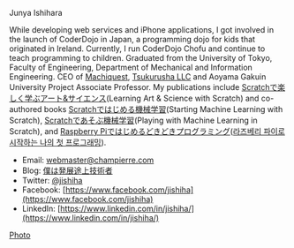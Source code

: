 Junya Ishihara

While developing web services and iPhone applications, I got involved in the launch of CoderDojo in Japan, a programming dojo for kids that originated in Ireland. Currently, I run CoderDojo Chofu and continue to teach programming to children. Graduated from the University of Tokyo, Faculty of Engineering, Department of Mechanical and Information Engineering. CEO of [Machiquest](https://machique.st), [Tsukurusha LLC](https://tsukurusha.com/) and Aoyama Gakuin University Project Associate Professor. My publications include [Scratchで楽しく学ぶアート&サイエンス](https://www.amazon.co.jp/dp/4296070142)(Learning Art & Science with Scratch) and co-authored books [Scratchではじめる機械学習](https://www.amazon.co.jp/dp/4873119189)(Starting Machine Learning with Scratch), [Scratchであそぶ機械学習](https://www.amazon.co.jp/dp/4873119960)(Playing with Machine Learning in Scratch), and [Raspberry Piではじめるどきどきプログラミング](https://www.amazon.co.jp/dp/4822253120)([라즈베리 파이로 시작하는 나의 첫 프로그래밍](https://product.kyobobook.co.kr/detail/S000001019572)).

- Email: webmaster@champierre.com
- Blog: [僕は発展途上技術者](http://blog.champierre.com/)
- Twitter: [@jishiha](https://twitter.com/jishiha)
- Facebook: [https://www.facebook.com/jishiha](https://www.facebook.com/jishiha)
- LinkedIn: [https://www.linkedin.com/in/jishiha/](https://www.linkedin.com/in/jishiha/)

[Photo](//s3-ap-northeast-1.amazonaws.com/champierre-blog/images/images/000/000/042/blog/jishiha.jpg)

